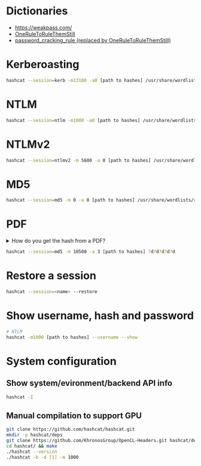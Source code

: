 # Dictionaries
- https://weakpass.com/
- [OneRuleToRuleThemStill](https://github.com/stealthsploit/OneRuleToRuleThemStill)
- [password_cracking_rule (replaced by OneRuleToRuleThemStill)](https://github.com/NotSoSecure/password_cracking_rules)

# Kerberoasting
```sh
hashcat --session=kerb -m13100 -a0 [path to hashes] /usr/share/wordlists/rockyou.txt
```

# NTLM
```sh
hashcat --session=ntlm -m1000 -a0 [path to hashes] /usr/share/wordlists/rockyou.txt -r OneRuleToRuleThemStill.rule
```

# NTLMv2
```sh
hashcat --session=ntlmv2 -m 5600 -a 0 [path to hashes] /usr/share/wordlists/rockyou.txt 
```

# MD5
```sh
hashcat --session=md5 -m 0 -a 0 [path to hashes] /usr/share/wordlists/rockyou.txt 
```

# PDF
<details><summary>How do you get the hash from a PDF?</summary>
<p>

* [pdf2hashcat.py](https://github.com/stricture/hashstack-server-plugin-hashcat/blob/master/scrapers/pdf2hashcat.py)

```sh
./pdf2hashcat.py ./file.pdf > [path to hashes]
```

</p>
</details>

```sh
hashcat --session=md5 -m 10500 -a 3 [path to hashes] ?d?d?d?d?d
```

# Restore a session
```sh
hashcat --session=<name> --restore
```

# Show username, hash and password
```sh
# NTLM
hashcat -m1000 [path to hashes] --username --show
```

# System configuration

## Show system/evironment/backend API info
```sh
hashcat -I
```

## Manual compilation to support GPU
```sh
git clone https://github.com/hashcat/hashcat.git
mkdir -p hashcat/deps
git clone https://github.com/KhronosGroup/OpenCL-Headers.git hashcat/deps/OpenCL
cd hashcat/ && make
./hashcat --version
./hashcat -b -d [1] -m 1000
```
